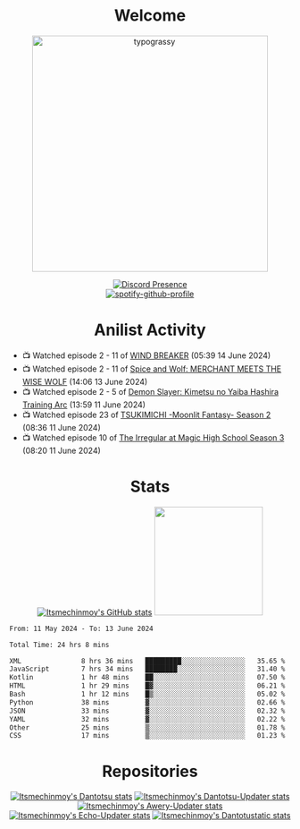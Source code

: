 <div align="center">

# Welcome
<a href="https://github.com/kawarimidoll/typograssy">
    <img alt="typograssy" src="https://typograssy.deno.dev/api?text=%E3%82%88%E3%81%86%E3%81%93%E3%81%9D%E3%81%BF%E3%81%AA%E3%81%95%E3%82%93%20-%20Itsmechinmoy--&&l0=none&l1=82d9d0&l2=027353&l3=038c4c&l4=01402e&bg=none&frame=none&speed=100&comment=" width="421.99">
</a>

[![Discord Presence](https://lanyard.cnrad.dev/api/523539866311720963?theme=dark&bg=Oe1116&animated=false&hideDiscrim=true&borderRadius=30px&hideActivity=whenNotUsed)](https://discord.com/users/523539866311720963)<br>
[![spotify-github-profile](https://spotify-github-profile.vercel.app/api/view?uid=31zczwoe3obxakjgkio7anubhkaq&cover_image=true&theme=novatorem&show_offline=true&background_color=121212&interchange=false&bar_color=53b14f&bar_color=ffffff&bar_color_cover=false)](https://spotify-github-profile.vercel.app/api/view?uid=31zczwoe3obxakjgkio7anubhkaq&redirect=true)
</div>

<div align="center">

# Anilist Activity
</div>
<!-- ANILIST_ACTIVITY:start -->

-   📺 Watched episode 2 - 11 of [WIND BREAKER](https://anilist.co/anime/163270) (05:39 14 June 2024)
-   📺 Watched episode 2 - 11 of [Spice and Wolf: MERCHANT MEETS THE WISE WOLF](https://anilist.co/anime/145728) (14:06 13 June 2024)
-   📺 Watched episode 2 - 5 of [Demon Slayer: Kimetsu no Yaiba Hashira Training Arc](https://anilist.co/anime/166240) (13:59 11 June 2024)
-   📺 Watched episode 23 of [TSUKIMICHI -Moonlit Fantasy- Season 2](https://anilist.co/anime/139518) (08:36 11 June 2024)
-   📺 Watched episode 10 of [The Irregular at Magic High School Season 3](https://anilist.co/anime/143271) (08:20 11 June 2024)

<!-- ANILIST_ACTIVITY:end -->
<div align="center">
    
# Stats
[![Itsmechinmoy's GitHub stats](https://github-readme-stats.vercel.app/api?username=itsmechinmoy&show_icons=true&theme=algolia)](https://github.com/anuraghazra/github-readme-stats)
<img src="https://github-readme-stackoverflow.vercel.app/?userID=25004176&theme=dark" height="194"/>
</div>
<!--START_SECTION:waka-->

```txt
From: 11 May 2024 - To: 13 June 2024

Total Time: 24 hrs 8 mins

XML               8 hrs 36 mins   █████████░░░░░░░░░░░░░░░░   35.65 %
JavaScript        7 hrs 34 mins   ████████░░░░░░░░░░░░░░░░░   31.40 %
Kotlin            1 hr 48 mins    ██░░░░░░░░░░░░░░░░░░░░░░░   07.50 %
HTML              1 hr 29 mins    █▓░░░░░░░░░░░░░░░░░░░░░░░   06.21 %
Bash              1 hr 12 mins    █▒░░░░░░░░░░░░░░░░░░░░░░░   05.02 %
Python            38 mins         ▓░░░░░░░░░░░░░░░░░░░░░░░░   02.66 %
JSON              33 mins         ▓░░░░░░░░░░░░░░░░░░░░░░░░   02.32 %
YAML              32 mins         ▓░░░░░░░░░░░░░░░░░░░░░░░░   02.22 %
Other             25 mins         ▒░░░░░░░░░░░░░░░░░░░░░░░░   01.78 %
CSS               17 mins         ▒░░░░░░░░░░░░░░░░░░░░░░░░   01.23 %
```

<!--END_SECTION:waka-->
<div align="center">

# Repositories
[![Itsmechinmoy's Dantotsu stats](https://github-readme-stats.vercel.app/api/pin/?username=itsmechinmoy&repo=dantotsu&show_icons=true&theme=algolia&description_lines_count=1)](https://github.com/itsmechinmoy/dantotsu)
[![Itsmechinmoy's Dantotsu-Updater stats](https://github-readme-stats.vercel.app/api/pin/?username=itsmechinmoy&repo=dantotsu-updater&show_icons=true&theme=algolia&description_lines_count=1)](https://github.com/itsmechinmoy/dantotsu-updater)
[![Itsmechinmoy's Awery-Updater stats](https://github-readme-stats.vercel.app/api/pin/?username=itsmechinmoy&repo=awery-updater&show_icons=true&theme=algolia&description_lines_count=1)](https://github.com/itsmechinmoy/awery-updater)
[![Itsmechinmoy's Echo-Updater stats](https://github-readme-stats.vercel.app/api/pin/?username=itsmechinmoy&repo=echo-updater&show_icons=true&theme=algolia&description_lines_count=1)](https://github.com/itsmechinmoy/echo-updater)
[![Itsmechinmoy's Dantotustatic stats](https://github-readme-stats.vercel.app/api/pin/?username=itsmechinmoy&repo=dantotustatic&show_icons=true&theme=algolia&description_lines_count=1)](https://github.com/itsmechinmoy/dantotustatic)
</div>
